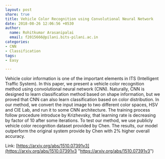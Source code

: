 ```yaml
---
layout: post
share: true
title: Vehicle Color Recognition using Convolutional Neural Network
date: 2018-08-26 12:06:56 +0530
author:
  name: Rohitkumar Arasanipalai
  email: f2015666@pilani.bits-pilani.ac.in
categories:
- CNN
- Classification
tags:
- Easy

---
```

Vehicle color information is one of the important elements in ITS (Intelligent Traffic System). In this paper, we present a vehicle color recognition method using convolutional neural network (CNN). Naturally, CNN is designed to learn classification method based on shape information, but we proved that CNN can also learn classification based on color distribution. In our method, we convert the input image to two different color spaces, HSV and CIE Lab, and run it to some CNN architecture. The training process follow procedure introduce by Krizhevsky, that learning rate is decreasing by factor of 10 after some iterations. To test our method, we use publicly vehicle color recognition dataset provided by Chen. The results, our model outperform the original system provide by Chen with 2% higher overall accuracy.  

Link: [https://arxiv.org/abs/1510.07391v3](https://arxiv.org/abs/1510.07391v3 "https://arxiv.org/abs/1510.07391v3")